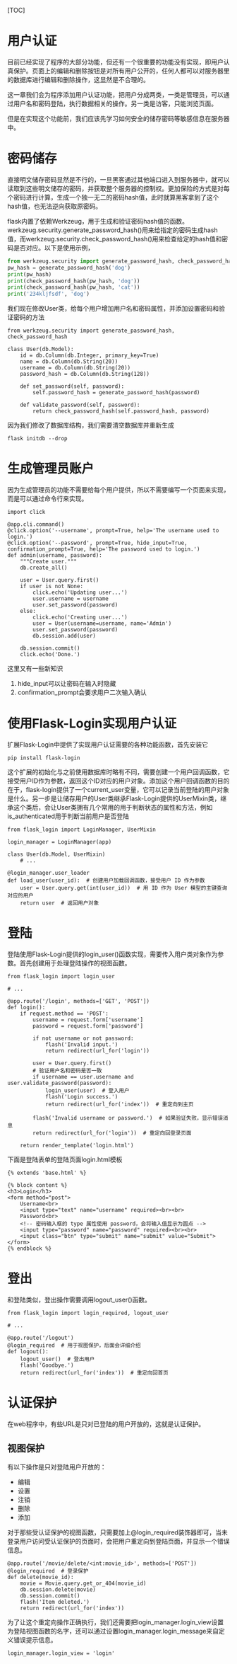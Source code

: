 [TOC]

# 用户认证

目前已经实现了程序的大部分功能，但还有一个很重要的功能没有实现，即用户认真保护。页面上的编辑和删除按钮是对所有用户公开的，任何人都可以对服务器里的数据库进行编辑和删除操作，这显然是不合理的。

这一章我们会为程序添加用户认证功能，把用户分成两类，一类是管理员，可以通过用户名和密码登陆，执行数据相关的操作。另一类是访客，只能浏览页面。

但是在实现这个功能前，我们应该先学习如何安全的储存密码等敏感信息在服务器中。

# 密码储存

直接明文储存密码显然是不行的，一旦黑客通过其他端口进入到服务器中，就可以读取到这些明文储存的密码，并获取整个服务器的控制权。更加保险的方式是对每个密码进行计算，生成一个独一无二的密码hash值，此时就算黑客拿到了这个hash值，也无法逆向获取原密码。

flask内置了依赖Werkzeug，用于生成和验证密码hash值的函数。werkzeug.security.generate_password_hash()用来给指定的密码生成hash值，而werkzeug.security.check_password_hash()用来检查给定的hash值和密码是否对应。以下是使用示例，

```python
from werkzeug.security import generate_password_hash, check_password_hash
pw_hash = generate_password_hash('dog')
print(pw_hash)
print(check_password_hash(pw_hash, 'dog'))
print(check_password_hash(pw_hash, 'cat'))
print('234kljfsdf', 'dog')
```

我们现在修改User类，给每个用户增加用户名和密码属性，并添加设置密码和验证密码的方法

```
from werkzeug.security import generate_password_hash, check_password_hash

class User(db.Model):
    id = db.Column(db.Integer, primary_key=True)
    name = db.Column(db.String(20))
    username = db.Column(db.String(20))
    password_hash = db.Column(db.String(128))

    def set_password(self, password): 
        self.password_hash = generate_password_hash(password)

    def validate_password(self, password):
        return check_password_hash(self.password_hash, password)
```

因为我们修改了数据库结构，我们需要清空数据库并重新生成

```
flask initdb --drop
```

# 生成管理员账户

因为生成管理员的功能不需要给每个用户提供，所以不需要编写一个页面来实现，而是可以通过命令行来实现。

```
import click

@app.cli.command()
@click.option('--username', prompt=True, help='The username used to login.')
@click.option('--password', prompt=True, hide_input=True, confirmation_prompt=True, help='The password used to login.')
def admin(username, password):
    """Create user."""
    db.create_all()

    user = User.query.first()
    if user is not None:
        click.echo('Updating user...')
        user.username = username
        user.set_password(password) 
    else:
        click.echo('Creating user...')
        user = User(username=username, name='Admin')
        user.set_password(password) 
        db.session.add(user)

    db.session.commit()  
    click.echo('Done.')
```

这里又有一些新知识

1. hide_input可以让密码在输入时隐藏
2. confirmation_prompt会要求用户二次输入确认

# 使用Flask-Login实现用户认证

扩展Flask-Login中提供了实现用户认证需要的各种功能函数，首先安装它

```
pip install flask-login
```

这个扩展的初始化与之前使用数据库时略有不同，需要创建一个用户回调函数，它接受用户ID作为参数，返回这个ID对应的用户对象。添加这个用户回调函数的目的在于，flask-login提供了一个current_user变量，它可以记录当前登陆的用户对象是什么。另一步是让储存用户的User类继承Flask-Login提供的UserMixin类，继承这个类后，会让User类拥有几个常用的用于判断状态的属性和方法，例如is_authenticated用于判断当前用户是否登陆

```
from flask_login import LoginManager, UserMixin

login_manager = LoginManager(app)

class User(db.Model, UserMixin)
	# ...

@login_manager.user_loader
def load_user(user_id):  # 创建用户加载回调函数，接受用户 ID 作为参数
    user = User.query.get(int(user_id))  # 用 ID 作为 User 模型的主键查询对应的用户
    return user  # 返回用户对象
```

# 登陆

登陆使用Flask-Login提供的login_user()函数实现，需要传入用户类对象作为参数。首先创建用于处理登陆操作的视图函数。

```
from flask_login import login_user

# ...

@app.route('/login', methods=['GET', 'POST'])
def login():
    if request.method == 'POST':
        username = request.form['username']
        password = request.form['password']

        if not username or not password:
            flash('Invalid input.')
            return redirect(url_for('login'))

        user = User.query.first()
        # 验证用户名和密码是否一致
        if username == user.username and user.validate_password(password):
            login_user(user)  # 登入用户
            flash('Login success.')
            return redirect(url_for('index'))  # 重定向到主页

        flash('Invalid username or password.')  # 如果验证失败，显示错误消息
        return redirect(url_for('login'))  # 重定向回登录页面

    return render_template('login.html')
```

下面是登陆表单的登陆页面login.html模板

```
{% extends 'base.html' %}

{% block content %}
<h3>Login</h3>
<form method="post">
    Username<br>
    <input type="text" name="username" required><br><br>
    Password<br>
    <!-- 密码输入框的 type 属性使用 password，会将输入值显示为圆点 -->
    <input type="password" name="password" required><br><br>
    <input class="btn" type="submit" name="submit" value="Submit">
</form>
{% endblock %}
```

# 登出

和登陆类似，登出操作需要调用logout_user()函数。

```
from flask_login import login_required, logout_user

# ...

@app.route('/logout')
@login_required  # 用于视图保护，后面会详细介绍
def logout():
    logout_user()  # 登出用户
    flash('Goodbye.')
    return redirect(url_for('index'))  # 重定向回首页
```

# 认证保护

在web程序中，有些URL是只对已登陆的用户开放的，这就是认证保护。

## 视图保护

有以下操作是只对登陆用户开放的：

- 编辑
- 设置
- 注销
- 删除
- 添加

对于那些受认证保护的视图函数，只需要加上@login_required装饰器即可，当未登录用户访问受认证保护的页面时，会把用户重定向到登陆页面，并显示一个错误信息。

```
@app.route('/movie/delete/<int:movie_id>', methods=['POST'])
@login_required  # 登录保护
def delete(movie_id):
    movie = Movie.query.get_or_404(movie_id)
    db.session.delete(movie)
    db.session.commit()
    flash('Item deleted.')
    return redirect(url_for('index'))
```

为了让这个重定向操作正确执行，我们还需要把login_manager.login_view设置为登陆视图函数的名字，还可以通过设置login_manager.login_message来自定义错误提示信息。

```
login_manager.login_view = 'login'
```

